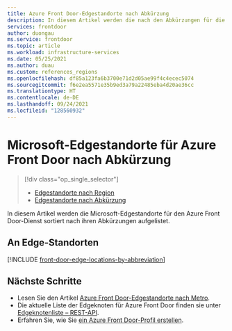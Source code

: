 ```yaml
---
title: Azure Front Door-Edgestandorte nach Abkürzung
description: In diesem Artikel werden die nach den Abkürzungen für die Edgestandorte sortierten Azure Front Door-Edgestandorte aufgelistet.
services: frontdoor
author: duongau
ms.service: frontdoor
ms.topic: article
ms.workload: infrastructure-services
ms.date: 05/25/2021
ms.author: duau
ms.custom: references_regions
ms.openlocfilehash: df85a123fa6b3700e71d2d05ae99f4c4ecec5074
ms.sourcegitcommit: f6e2ea5571e35b9ed3a79a22485eba4d20ae36cc
ms.translationtype: HT
ms.contentlocale: de-DE
ms.lasthandoff: 09/24/2021
ms.locfileid: "128560932"
---
```

# <a name="microsoft-edge-locations-by-abbreviation-for-azure-front-door"></a>Microsoft-Edgestandorte für Azure Front Door nach Abkürzung
> [!div class="op_single_selector"]
> * [Edgestandorte nach Region](edge-locations-by-region.md)
> * [Edgestandorte nach Abkürzung](edge-locations-abbreviation.md)
> 

In diesem Artikel werden die Microsoft-Edgestandorte für den Azure Front Door-Dienst sortiert nach ihren Abkürzungen aufgelistet.

## <a name="edge-locations"></a>An Edge-Standorten

[!INCLUDE [front-door-edge-locations-by-abbreviation](../../includes/front-door-edge-locations-by-abbreviation.md)]

## <a name="next-steps"></a>Nächste Schritte

* Lesen Sie den Artikel [Azure Front Door-Edgestandorte nach Metro](edge-locations-by-region.md).
* Die aktuelle Liste der Edgeknoten für Azure Front Door finden sie unter [Edgeknotenliste – REST-API](/rest/api/cdn/edge-nodes/list).
* Erfahren Sie, wie Sie [ein Azure Front Door-Profil erstellen](quickstart-create-front-door.md).
